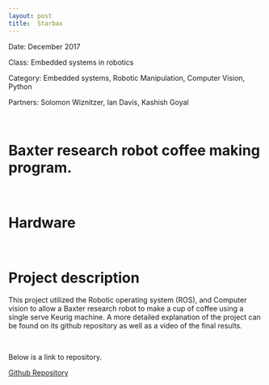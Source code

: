 ```yaml
---
layout: post
title:  Starbax
---
```

<!-- ![RPS](/img/callout.jpg){: .img-center} -->

Date: December 2017

Class: Embedded systems in robotics

Category: Embedded systems, Robotic Manipulation, Computer Vision, Python

Partners: Solomon Wiznitzer, Ian Davis, Kashish Goyal


&nbsp;
&nbsp;

# Baxter research robot coffee making program.

&nbsp;
&nbsp;

# Hardware

&nbsp;
&nbsp;

# Project description
<!-- ![RPS](/img/headset.jpg)
<!-- {: .img-center} -->

This project utilized the Robotic operating system (ROS), and Computer vision to allow a Baxter research robot to make a cup of coffee using a single serve Keurig machine. A more detailed explanation of the project can be found on its github repository as well as a video of the final results.




&nbsp;
&nbsp;

Below is a link to repository.

[Github Repository](https://github.com/Laurenhut/ME495-final-project)
